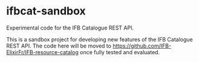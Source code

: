 # ifbcat-sandbox

Experimental code for the IFB Catalogue REST API.

This is a sandbox project for developing new features of the IFB Catalogue REST API. The code here will be moved to https://github.com/IFB-ElixirFr/IFB-resource-catalog once fully tested and evaluated.
